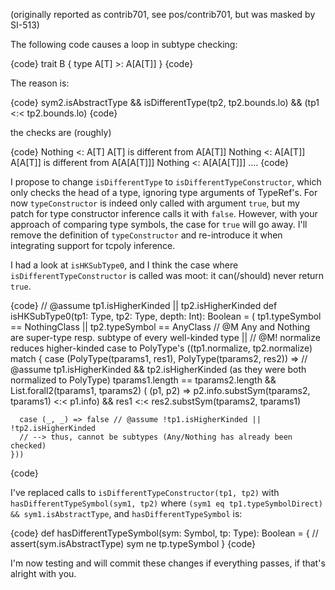 (originally reported as contrib701, see pos/contrib701, but was masked by SI-513)

The following code causes a loop in subtype checking:

{code}
trait B {
  type A[T] >: A[A[T]]
}
{code}

The reason is:

{code}
         sym2.isAbstractType && isDifferentType(tp2, tp2.bounds.lo) && (tp1 <:< tp2.bounds.lo)
{code}

the checks are  (roughly)

{code}
Nothing <: A[T]
  A[T] is different from A[A[T]]
  Nothing <: A[A[T]]
   A[A[T]] is different from A[A[A[T]]]
   Nothing <: A[A[A[T]]]
      ....
{code}

I propose to change `isDifferentType` to `isDifferentTypeConstructor`, which only checks the head of a type, ignoring type arguments of TypeRef's.
For now `typeConstructor` is indeed only called with argument `true`, but my patch for type constructor inference calls it with `false`. However, with your approach of comparing type symbols, the case for `true` will go away. I'll remove the definition of `typeConstructor` and re-introduce it when integrating support for tcpoly inference.

I had a look at `isHKSubType0`, and I think the case where `isDifferentTypeConstructor` is called was moot: it can(/should) never return `true`.

{code}
// @assume tp1.isHigherKinded || tp2.isHigherKinded
  def isHKSubType0(tp1: Type, tp2: Type, depth: Int): Boolean = (
    tp1.typeSymbol == NothingClass 
    ||
    tp2.typeSymbol == AnyClass // @M Any and Nothing are super-type resp. subtype of every well-kinded type
    || // @M! normalize reduces higher-kinded case to PolyType's
    ((tp1.normalize, tp2.normalize) match {
      case (PolyType(tparams1, res1), PolyType(tparams2, res2)) => // @assume tp1.isHigherKinded && tp2.isHigherKinded (as they were both normalized to PolyType)
        tparams1.length == tparams2.length &&
        List.forall2(tparams1, tparams2) (
          (p1, p2) => p2.info.substSym(tparams2, tparams1) <:< p1.info) &&
        res1 <:< res2.substSym(tparams2, tparams1)
      
      case (_, _) => false // @assume !tp1.isHigherKinded || !tp2.isHigherKinded 
      // --> thus, cannot be subtypes (Any/Nothing has already been checked)
    }))
{code}    


I've replaced calls to `isDifferentTypeConstructor(tp1, tp2)` with `hasDifferentTypeSymbol(sym1, tp2)` 
where `(sym1 eq tp1.typeSymbolDirect) && sym1.isAbstractType`, and `hasDifferentTypeSymbol` is:

{code}
def hasDifferentTypeSymbol(sym: Symbol, tp: Type): Boolean = {
  // assert(sym.isAbstractType)
  sym ne tp.typeSymbol
}
{code}

I'm now testing and will commit these changes if everything passes, if that's alright with you.
